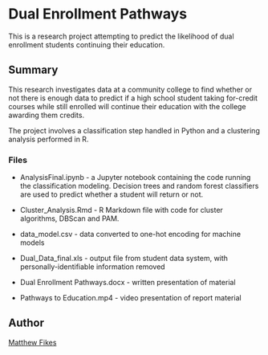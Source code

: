 # Dual Enrollment Pathways

This is a research project attempting to predict the likelihood of dual enrollment students continuing their education.


## Summary

This research investigates data at a community college to find whether or not there is enough data to predict if a high school student taking for-credit courses while still enrolled will continue their education with the college awarding them credits. 

The project involves a classification step handled in Python and a clustering analysis performed in R. 


### Files

* AnalysisFinal.ipynb - a Jupyter notebook containing the code running the classification modeling. Decision trees and random forest classifiers are used to predict whether a student will return or not.

* Cluster_Analysis.Rmd - R Markdown file with code for cluster algorithms, DBScan and PAM.

* data_model.csv - data converted to one-hot encoding for machine models

* Dual_Data_final.xls - output file from student data system, with personally-identifiable information removed

* Dual Enrollment Pathways.docx - written presentation of material

* Pathways to Education.mp4 - video presentation of report material





## Author

[Matthew Fikes](https://www.linkedin.com/in/matthew-fikes-0ab91213/)

